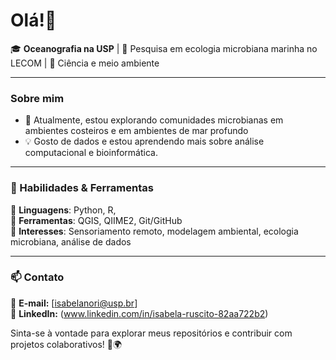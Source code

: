 # Olá!👋   

🎓 **Oceanografia na USP** | 🔬 Pesquisa em ecologia microbiana marinha no LECOM | 🌊 Ciência e meio ambiente  

---

### Sobre mim  
- 🌱 Atualmente, estou explorando comunidades microbianas em ambientes costeiros e em ambientes de mar profundo   
- 💡 Gosto de dados e estou aprendendo mais sobre análise computacional e bioinformática.  

---

### 🚀 Habilidades & Ferramentas  
🔹 **Linguagens**: Python, R,   
🔹 **Ferramentas**: QGIS, QIIME2, Git/GitHub  
🔹 **Interesses**: Sensoriamento remoto, modelagem ambiental, ecologia microbiana, análise de dados   

---

### 📫 Contato  
📧 **E-mail:** [isabelanori@usp.br]  
🔗 **LinkedIn:** (www.linkedin.com/in/isabela-ruscito-82aa722b2)  

Sinta-se à vontade para explorar meus repositórios e contribuir com projetos colaborativos! 🚢🌍  


